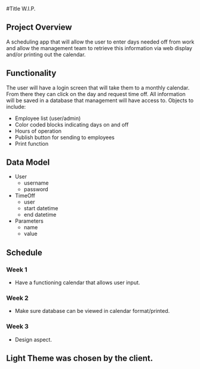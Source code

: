 #Title W.I.P.

## Project Overview
 A scheduling app that will allow the user to enter days needed off from work and allow the management team to retrieve this information via web display and/or printing out the calendar.

## Functionality
The user will have a login screen that will take them to a monthly calendar. From there they can click on the day and request time off. All information will be saved in a database that management will have access to.
Objects to include:
- Employee list (user/admin)
- Color coded blocks indicating days on and off
- Hours of operation
- Publish button for sending to employees
- Print function

## Data Model

- User
    - username
    - password
- TimeOff
    - user
    - start datetime
    - end datetime
- Parameters
    - name
    - value

## Schedule
### Week 1
- Have a functioning calendar that allows user input.
### Week 2
- Make sure database can be viewed in calendar format/printed.
### Week 3
- Design aspect.


## Light Theme was chosen by the client.
